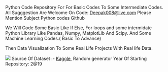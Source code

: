 Python Code Repository For For Basic Codes To Some Intermediate Codes.
All Sugggestion Are Welcome On Code: Deepak008@live.com
Please Mention Subject Python codes Github

We Will Code Some Basic Like If Else, For loops
and some intermidate Python Library Like Pandas, Numpy, MatplotLib And Scipy.
And Some Machine Learning Codes.( Basic To Advance)

Then Data Visualization To Some Real Life Projects With Real life Data.

![](https://www.ssdntech.com/blog/wp-content/uploads/2019/11/python-features.png)
Source Of Dataset :- [Kaggle](www.kaggle.com),  Random generator
Year Of Starting Repository: 2@19


